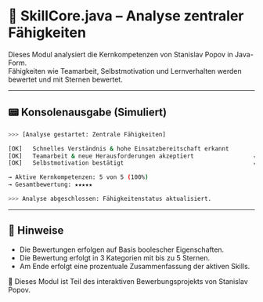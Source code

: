 # 🧠 SkillCore.java – Analyse zentraler Fähigkeiten

Dieses Modul analysiert die Kernkompetenzen von Stanislav Popov in Java-Form.  
Fähigkeiten wie Teamarbeit, Selbstmotivation und Lernverhalten werden bewertet und mit Sternen bewertet.

---

## 📟 Konsolenausgabe (Simuliert)

```bash
>>> [Analyse gestartet: Zentrale Fähigkeiten]

[OK]   Schnelles Verständnis & hohe Einsatzbereitschaft erkannt        ★★★★☆
[OK]   Teamarbeit & neue Herausforderungen akzeptiert                 ★★★★☆
[OK]   Selbstmotivation bestätigt                                     ★★★★★

→ Aktive Kernkompetenzen: 5 von 5 (100%)
→ Gesamtbewertung: ★★★★★

>>> Analyse abgeschlossen: Fähigkeitenstatus aktualisiert.
```

---

## 📝 Hinweise

- Die Bewertungen erfolgen auf Basis boolescher Eigenschaften.
- Die Bewertung erfolgt in 3 Kategorien mit bis zu 5 Sternen.
- Am Ende erfolgt eine prozentuale Zusammenfassung der aktiven Skills.

📁 Dieses Modul ist Teil des interaktiven Bewerbungsprojekts von Stanislav Popov.

